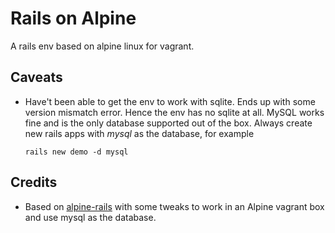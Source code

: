 # Rails on Alpine
A rails env based on alpine linux for vagrant.

## Caveats
- Have't been able to get the env to work with sqlite. Ends up with some version mismatch error. Hence the env has no sqlite at all. MySQL works fine and is the only database supported out of the box. Always create new rails apps with *mysql* as the database, for example
  ```
  rails new demo -d mysql
  ```

## Credits
- Based on [alpine-rails](https://github.com/CenturyLinkLabs/alpine-rails) with some tweaks to work in an Alpine vagrant box and use mysql as the database.
